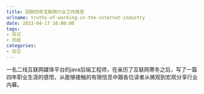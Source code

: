 ```yaml
---
title: 回顾四年互联网行业工作感悟
urlname: truths-of-working-in-the-internet-industry
date: 2023-04-17 16:00:00
tags: 
- 日记
- 总结
categories: 
- 日记
---
```


一名二线互联网媒体平台的java后端工程师，在亲历了互联网寒冬之后，写了一篇四年职业生涯的感悟，从能够接触的有限信息中跟各位读者从微观到宏观分享行业内幕。

<!-- more -->
